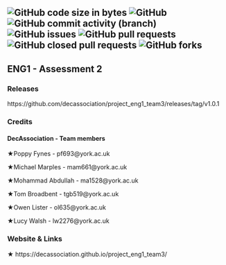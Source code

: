 ![GitHub code size in bytes](https://img.shields.io/github/languages/code-size/decassociation/project_eng1_team3)
![GitHub](https://img.shields.io/github/license/decassociation/project_eng1_team3)
![GitHub commit activity (branch)](https://img.shields.io/github/commit-activity/w/decassociation/project_eng1_team3/master?style=plastic)
![GitHub issues](https://img.shields.io/github/issues/decassociation/project_eng1_team3)
![GitHub pull requests](https://img.shields.io/github/issues-pr/decassociation/project_eng1_team3?style=plastic)
![GitHub closed pull requests](https://img.shields.io/github/issues-pr-closed/decassociation/project_eng1_team3)
![GitHub forks](https://img.shields.io/github/forks/decassociation/project_eng1_team3?style=social)
---------------------------
<h2>ENG1 - Assessment 2</h2>
<h3>Releases</h3>
https://github.com/decassociation/project_eng1_team3/releases/tag/v1.0.1
<h3>Credits</h3>
<h4>DecAssociation - Team members</h4>
<p>★Poppy Fynes - pf693@york.ac.uk</p>
<p>★Michael Marples - mam661@york.ac.uk</p>
<p>★Mohammad Abdullah - ma1528@york.ac.uk</p>
<p>★Tom Broadbent - tgb519@york.ac.uk</p>
<p>★Owen Lister - ol635@york.ac.uk</p>
<p>★Lucy Walsh - lw2276@york.ac.uk</p>
<h3>Website & Links</h3>
★ https://decassociation.github.io/project_eng1_team3/
